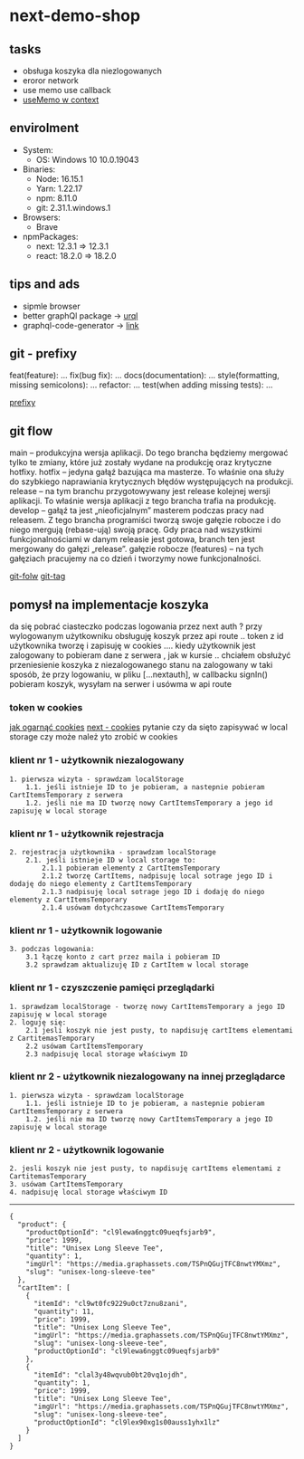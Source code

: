 # next-demo-shop

## tasks

-   obsługa koszyka dla niezlogowanych
-   eroror network
-   use memo use callback
-   [useMemo w context](https://kattya.dev/articles/2021-04-17-fixing-re-renders-when-using-context-in-react/)

## envirolment

-   System:
    -   OS: Windows 10 10.0.19043
-   Binaries:
    -   Node: 16.15.1
    -   Yarn: 1.22.17
    -   npm: 8.11.0
    -   git: 2.31.1.windows.1
-   Browsers:
    -   Brave
-   npmPackages:
    -   next: 12.3.1 => 12.3.1
    -   react: 18.2.0 => 18.2.0

## tips and ads

-   sipmle browser
-   better graphQl package -> [urql](https://formidable.com/open-source/urql/)
-   graphql-code-generator -> [link](https://www.the-guild.dev/graphql/codegen)

## git - prefixy

feat(feature): ...
fix(bug fix): ...
docs(documentation): ...
style(formatting, missing semicolons): ...
refactor: ...
test(when adding missing tests): ...

[prefixy](https://piecioshka.pl/blog/2019/03/23/husky-commitlint-git-changelog.html)

## git flow

main – produkcyjna wersja aplikacji. Do tego brancha będziemy mergować tylko te zmiany, które już zostały wydane na produkcję oraz krytyczne hotfixy.
hotfix – jedyna gałąź bazująca ma masterze. To właśnie ona służy do szybkiego naprawiania krytycznych błędów występujących na produkcji.
release – na tym branchu przygotowywany jest release kolejnej wersji aplikacji. To właśnie wersja aplikacji z tego brancha trafia na produkcję.
develop – gałąź ta jest „nieoficjalnym” masterem podczas pracy nad releasem. Z tego brancha programiści tworzą swoje gałęzie robocze i do niego mergują (rebase-ują) swoją pracę. Gdy praca nad wszystkimi funkcjonalnościami w danym releasie jest gotowa, branch ten jest mergowany do gałęzi „release”.
gałęzie robocze (features) – na tych gałęziach pracujemy na co dzień i tworzymy nowe funkcjonalności.

[git-folw](https://frontstack.pl/praca-z-git-git-flow/)
[git-tag](https://stormit.pl/git-tag/#git-tag-tagowanie-w-git-add-push-checkout-wprowadzenie)

## pomysł na implementacje koszyka

da się pobrać ciasteczko podczas logowania przez next auth ? przy wylogowanym użytkowniku obsługuję koszyk przez api route .. token z id użytkownika tworzę i zapisuję w cookies .... kiedy użytkownik jest zalogowany to pobieram dane z serwera , jak w kursie ..
chciałem obsłużyć przeniesienie koszyka z niezalogowanego stanu na zalogowany w taki sposób, że przy logowaniu, w pliku [...nextauth], w callbacku signIn() pobieram koszyk, wysyłam na serwer i usówma w api route

### token w cookies

[jak ogarnąć cookies](https://ohmydev.pl/post/zapewne-robisz-to-zle-czyli-token-jwt-na-frontendzie-50e7)
[next - cookies](https://maxschmitt.me/posts/next-js-cookies/)
pytanie czy da sięto zapisywać w local storage czy może należ yto zrobić w cookies

### klient nr 1 - użytkownik niezalogowany

    1. pierwsza wizyta - sprawdzam localStorage
        1.1. jeśli istnieje ID to je pobieram, a nastepnie pobieram CartItemsTemporary z serwera
        1.2. jeśli nie ma ID tworzę nowy CartItemsTemporary a jego id zapisuję w local storage

### klient nr 1 - użytkownik rejestracja

    2. rejestracja użytkownika - sprawdzam localStorage
        2.1. jeśli istnieje ID w local storage to:
            2.1.1 pobieram elementy z CartItemsTemporary
            2.1.2 tworzę CartItems, nadpisuję local sotrage jego ID i dodaję do niego elementy z CartItemsTemporary
            2.1.3 nadpisuję local sotrage jego ID i dodaję do niego elementy z CartItemsTemporary
            2.1.4 usówam dotychczasowe CartItemsTemporary

### klient nr 1 - użytkownik logowanie

    3. podczas logowania:
        3.1 łączę konto z cart przez maila i pobieram ID
        3.2 sprawdzam aktualizuję ID z CartItem w local storage

### klient nr 1 - czyszczenie pamięci przeglądarki

    1. sprawdzam localStorage - tworzę nowy CartItemsTemporary a jego ID zapisuję w local storage
    2. loguję się:
        2.1 jesli koszyk nie jest pusty, to napdisuję cartItems elementami z CartitemasTemporary
        2.2 usówam CartItemsTemporary
        2.3 nadpisuję local storage właściwym ID

### klient nr 2 - użytkownik niezalogowany na innej przeglądarce

    1. pierwsza wizyta - sprawdzam localStorage
        1.1. jeśli istnieje ID to je pobieram, a nastepnie pobieram CartItemsTemporary z serwera
        1.2. jeśli nie ma ID tworzę nowy CartItemsTemporary a jego ID zapisuję w local storage

### klient nr 2 - użytkownik logowanie

    2. jesli koszyk nie jest pusty, to napdisuję cartItems elementami z CartitemasTemporary
    3. usówam CartItemsTemporary
    4. nadpisuję local storage właściwym ID

---

```
{
  "product": {
    "productOptionId": "cl9lewa6nggtc09ueqfsjarb9",
    "price": 1999,
    "title": "Unisex Long Sleeve Tee",
    "quantity": 1,
    "imgUrl": "https://media.graphassets.com/TSPnQGujTFC8nwtYMXmz",
    "slug": "unisex-long-sleeve-tee"
  },
  "cartItem": [
    {
      "itemId": "cl9wt0fc9229u0ct7znu8zani",
      "quantity": 11,
      "price": 1999,
      "title": "Unisex Long Sleeve Tee",
      "imgUrl": "https://media.graphassets.com/TSPnQGujTFC8nwtYMXmz",
      "slug": "unisex-long-sleeve-tee",
      "productOptionId": "cl9lewa6nggtc09ueqfsjarb9"
    },
    {
      "itemId": "clal3y48wqvub0bt20vq1ojdh",
      "quantity": 1,
      "price": 1999,
      "title": "Unisex Long Sleeve Tee",
      "imgUrl": "https://media.graphassets.com/TSPnQGujTFC8nwtYMXmz",
      "slug": "unisex-long-sleeve-tee",
      "productOptionId": "cl9lex90xg1s00auss1yhx1lz"
    }
  ]
}

```
